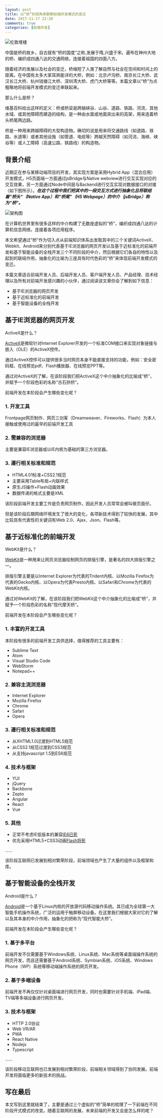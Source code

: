 ```yaml
---
layout: post
title: 以“桥”的视角来聊聊前端开发模式的变迁
date: 2017-11-17 22:20
comments: true
categories: [前端开发]
---
```


![伦敦塔楼](http://cdn.hxrealm.com/uploads/blog/images/36c76caeee6e4ca01d7c6eb51a2cdd92.jpg)

中国是桥的故乡，自古就有“桥的国度”之称,发展于隋,兴盛于宋。遍布在神州大地的桥、编织成四通八达的交通网络，连接着祖国的四面八方。

随着经济的发展以及社会的变迁，桥缩短了人类了解自然与社会在空间和时间上的距离。在中国有太多大家耳熟能详的大桥，例如：北京卢沟桥、南京长江大桥、武汉长江大桥、杭州钱塘江大桥、深圳湾大桥、虎门大桥等等。本篇文章以“桥”为点粗略地将前端开发模式的变迁串联起来。

那么什么是桥？

维基百科给出这样的定义：桥或桥梁是跨越峡谷、山谷、道路、铁路、河流、其他水域、或其他障碍而建造的结构，是一种由水面或地面突出来的高架，用来连着桥头桥尾两边路。

桥是一种用来跨越障碍的大型构造物。确切的说是用来将交通路线（如道路、铁路、水道等）或者其他设施（如管道、电缆等）跨越天然障碍（如河流、海峡、峡谷等）或人工障碍（高速公路、铁路线）的构造物。

## 背景介绍

近期正在参与某移动端项目的开发，其实现方案是采用Hybrid App（混合应用）开发模式，H5页面端一方面通过jsBridge与Native webview进行交互实现对应的交互效果，另一方面通过Node中间层与Backend进行交互实现对数据接口的对接（如下图所示）。***在这个过程中我们把其中的一段交互方式进行抽象化且将联结着“桥头”（Native App）和“桥尾”（H5 Webpage）的中介（jsBridge）称为“桥”。***

![架构图](/assets/pic/sample.ppt.001.png)

<!--more-->

在计算机世界里有很多这样的中介构建了无数座虚拟的“桥”，编织成四通八达的计算机信息网络，连接着各项应用程序。

本文希望通过“桥”作为切入点从前端知识体系出发取其中的三个关键词ActiveX、Webkit、Android来分别代表基于IE浏览器的网页开发以及基于近标准化的前端开发和基于智能设备的全栈开发三个不同阶段的中介，然后根据它们各自的特性以及起到的联结作用，抽象化的比喻为三座具有时代色彩的“桥”来体现前端开发模式的变迁。

本篇文章适合前端开发人员、后端开发人员、客户端开发人员、产品经理、技术经理以及所有对前端开发感兴趣的小伙伴，通过阅读该文章你会了解到如下信息：

- 基于IE浏览器的网页开发
- 基于近标准化的前端开发
- 基于智能设备的全栈开发

## 基于IE浏览器的网页开发

ActiveX是什么？

[ActiveX](https://zh.wikipedia.org/wiki/ActiveX)是微软针对Internet Explorer开发的一个标准COM接口来实现对象链接与嵌入（OLE）的ActiveX控件。

通过ActiveX控件可以提供很多当时网页本身不能直接支持的功能，例如：安全密码框、在线预览pdf、Flash播放器、在线预览PPT等。

通过对ActiveX的了解，在该阶段我们把ActiveX这个中介抽象化的比喻成“桥”，并赋予一个阶段色彩的名称“古石拱桥”。

前端开发在本阶段会产生哪些变化呢？

### 1. 开发工具

Frontpage网页制作、网页三剑客（Dreamweaver、Fireworks、Flash）为本人接触或使用过的最早的前端开发工具

### 2. 需兼容的浏览器

主要是兼容IE浏览器或以IE内核为基础的第三方浏览器。

### 3. 遵行相关标准和规范

- HTML4.01标准+CSS2.1规范
- 主要采用Table布局+内联样式
- 原生JS操作+Flash动画效果
- 数据传递的格式主要是XML

该阶段前端开发主要工作是负责网页制作，因此开发人员常常会被叫做页面仔。

但是该阶段后期网络环境发生了很大的变化，各项新技术得到了较快的发展，其中比较具有代表性的关键词有Web 2.0、Ajax、Json、Flash等。

## 基于近标准化的前端开发

WebKit是什么？

[WebKit](https://zh.wikipedia.org/wiki/WebKit)是一种用来让网页浏览器绘制网页的排版引擎，是著名的四大排版引擎之一。

排版引擎主要是以Internet Explorer为代表的Trident内核、以Mozilla Firefox为代表的Gecko内核、以Opera为代表Presto内核、以Safari和Chrome为代表的WebKit内核。

通过对WebKit的了解，在该阶段我们把WebKit这个中介抽象化的比喻成“桥”，并赋予一个阶段色彩的名称“现代摩天桥”。

前端开发在本阶段会产生哪些变化呢？

### 1. 丰富的开发工具

本阶段有很多的前端开发工具供选择，值得推荐的工具主要有：

- Sublime Text
- Atom
- Visual Studio Code
- WebStorm
- Notepad++

### 2. 兼容主流浏览器

- Internet Explorer
- Mozilla Firefox
- Chrome
- Safari
- Opera

### 3. 遵行相关标准和规范

- 从XHTML1.0过渡到HTML5规范
- 从CSS2.1规范过渡到CSS3规范
- 从支持javascript 1.5到ES6规范

### 4. 技术与框架

- YUI
- jQuery
- Backbone
- Zepto
- Angular
- React
- Vue

### 5. 其他

- 正常不考虑IE低版本的兼容[IE6已死](http://www.ie6death.com/)
- 优先采用HTML5+CSS3动画[Flash将死](http://isflashdeadyet.com/)

......

该阶段互联网已发展到相对繁荣阶段，前端领域也产生了大量的组件以及框架和库。

## 基于智能设备的全栈开发

Android是什么？

[Android](https://zh.wikipedia.org/wiki/Android)是一个基于Linux内核的开放源代码移动操作系统。其已成为全球第一大智能手机操作系统，广泛的运用于触屏移动设备。在这里我们根据大家对它的了解以及其本身的中介作用，抽象化的把称为“现代智能大桥”。

前端开发在本阶段会产生哪些变化呢？

### 1. 基于多平台

前端开发不仅需要基于Windows系统、Linux系统、Mac系统等桌面端操作系统的网页开发，而且还需要基于Android系统、Symbian系统、iOS系统、Windows Phone（WP）系统等移动端操作系统的网页开发。

### 2. 基于多端设备

前端开发不再仅仅针对桌面端进行网页开发，同时也需要针对手机端、iPad端、TV端等多端设备进行网页开发。

### 3. 技术与框架

- HTTP 2.0协议
- Web VR/AR
- PWA
- React Native
- Nodejs
- Typescript

......

该阶段移动互联网也已发展到相对繁荣阶段，前端相关领域得到了协同发展。前端开发将面临更多的新技术的挑战。

## 写在最后

本文写到这里就结束了，主要是通过三个虚拟的“桥”简单的梳理了一下前端在不同阶段开式模式的改变。随着互联网的发展，未来前端的开发又会是怎么样的呢？

